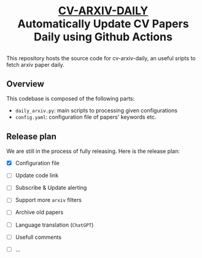 <p align="center">
  <h1 align="center"><br><ins>CV-ARXIV-DAILY</ins><br>Automatically Update CV Papers Daily using Github Actions</h1>
 
</p>



##

This repository hosts the source code for cv-arxiv-daily, an useful sripts to fetch arxiv paper daily. 

## Overview

This codebase is composed of the following parts:

- `daily_arxiv.py`: main scripts to processing given configurations
- `config.yaml`: configuration file of papers' keywords etc.

## Release plan

 We are still in the process of fully releasing. Here is the release plan:

- [x] Configuration file
- [ ] Update code link
- [ ] Subscribe & Update alerting
- [ ] Support more `arxiv` filters
- [ ] Archive old papers
- [ ] Language translation (`ChatGPT`)
- [ ] Usefull comments
- [ ] ...

